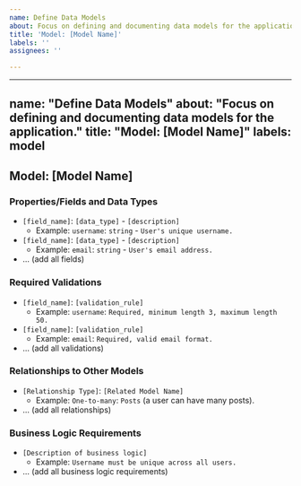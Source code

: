 ```yaml
---
name: Define Data Models
about: Focus on defining and documenting data models for the application.
title: 'Model: [Model Name]'
labels: ''
assignees: ''

---
```


---
name: "Define Data Models"
about: "Focus on defining and documenting data models for the application."
title: "Model: [Model Name]"
labels: model
---

## Model: [Model Name]

### Properties/Fields and Data Types

* `[field_name]`: `[data_type]` - `[description]`
    * Example: `username`: `string` - `User's unique username.`
* `[field_name]`: `[data_type]` - `[description]`
    * Example: `email`: `string` - `User's email address.`
* ... (add all fields)

### Required Validations

* `[field_name]`: `[validation_rule]`
    * Example: `username`: `Required, minimum length 3, maximum length 50.`
* `[field_name]`: `[validation_rule]`
    * Example: `email`: `Required, valid email format.`
* ... (add all validations)

### Relationships to Other Models

* `[Relationship Type]`: `[Related Model Name]`
    * Example: `One-to-many`: `Posts` (a user can have many posts).
* ... (add all relationships)

### Business Logic Requirements

* `[Description of business logic]`
    * Example: `Username must be unique across all users.`
* ... (add all business logic requirements)
